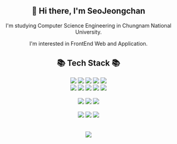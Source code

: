 
<h2 align="center">👋 Hi there, I'm SeoJeongchan</h2>
<div align="center">
    <p> I'm studying Computer Science Engineering in Chungnam National University. </p>
    <p> I'm interested in FrontEnd Web and Application. </p>
</div>
<h2 align="center">📚 Tech Stack 📚</h2>
<div align="center">
    <img src="https://img.shields.io/badge/React-61DAFB?style=flat&logo=React&logoColor=white"/>
    <img src="https://img.shields.io/badge/JavaScript-F7DF1E?style=flat&logo=JavaScript&logoColor=white" />
	<img src="https://img.shields.io/badge/HTML5-E34F26?style=flat&logo=HTML5&logoColor=white" />
	<img src="https://img.shields.io/badge/CSS3-1572B6?style=flat&logo=CSS3&logoColor=white" />
    <img src="https://img.shields.io/badge/PHP-777BB4?style=flat&logo=PHP&logoColor=white"/>
</div>
<div align="center">
    <img src="https://img.shields.io/badge/Android-3DDC84?style=flat&logo=Android&logoColor=white"/>
    <img src="https://img.shields.io/badge/Kotlin-7F52FF?style=flat&logo=Kotlin&logoColor=white" />
    <img src="https://img.shields.io/badge/Python-3776AB?style=flat&logo=Python&logoColor=white" />    
    <img src="https://img.shields.io/badge/Java-007396?style=flat&logo=OpenJDK&logoColor=white"/>
    <img src="https://img.shields.io/badge/C-A8B9CC?style=flat&logo=C&logoColor=white"/>
</div>
<br/>
<div align="center">
    <img src="https://img.shields.io/badge/MySQL-4479A1?style=flat&logo=MySQL&logoColor=white"/>
    <img src="https://img.shields.io/badge/Docker-2496ED?style=flat&logo=Docker&logoColor=white"/>
    <img src="https://img.shields.io/badge/Linux-FCC624?style=flat&logo=Linux&logoColor=black" />
</div>
<br/>
<div align="center">
    <img src="https://img.shields.io/badge/Github-181717?style=flat&logo=Github&logoColor=white"/>
    <img src="https://img.shields.io/badge/Figma-F24E1E?style=flat&logo=Figma&logoColor=white"/>
    <img src="https://img.shields.io/badge/Notion-000000?style=flat&logo=Notion&logoColor=white"/>
</div>
<br/><br/>
<div align="center">
	<img src="https://github-readme-stats.vercel.app/api?username=woou4578&show_icons=true"><br><br>
</div>

<!--
**woou4578/woou4578** is a ✨ _special_ ✨ repository because its `README.md` (this file) appears on your GitHub profile.

Here are some ideas to get you started:

- 🔭 I’m currently working on ...
- 🌱 I’m currently learning ...
- 👯 I’m looking to collaborate on ...
- 🤔 I’m looking for help with ...
- 💬 Ask me about ...
- 📫 How to reach me: ...
- 😄 Pronouns: ...
- ⚡ Fun fact: ...
-->
